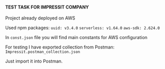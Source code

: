 #### TEST TASK FOR IMPRESSIT COMPANY

Project already deployed on AWS

Used npm packages: 
    `uuid: v3.4.0`
    `serverless: v1.64.0`
    `aws-sdk: 2.624.0`
    
In `const.json` file you will find main constants for AWS configuration
    
For testing I have exported collection from Postman:
    `Impressit.postman_collection.json`

Just import it into Postman.

